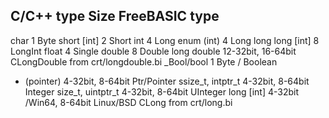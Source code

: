 C/C++ type	      Size 	                FreeBASIC type
------------------------------------------------------
char	            1	                    Byte
short [int]	      2	                    Short
int	              4	                    Long
enum (int)	      4	                    Long
long long [int]	  8	                    LongInt
float	            4	                    Single
double	          8	                    Double
long double	      12-32bit, 16-64bit	  CLongDouble from crt/longdouble.bi
_Bool/bool	      1	                    Byte / Boolean
* (pointer)	      4-32bit, 8-64bit	    Ptr/Pointer
ssize_t, intptr_t	4-32bit, 8-64bit	    Integer
size_t, uintptr_t	4-32bit, 8-64bit	    UInteger
long [int]	      4-32bit /Win64, 
                  8-64bit Linux/BSD	    CLong from crt/long.bi

